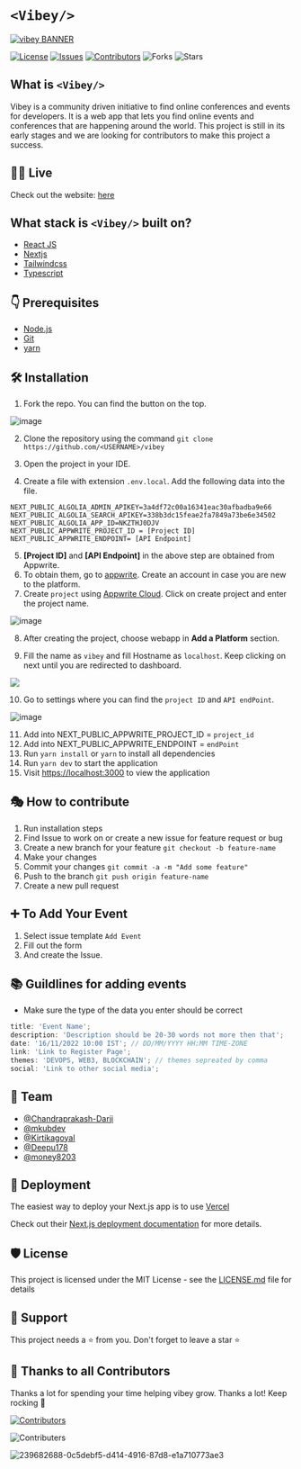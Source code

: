 # `<Vibey/>`

[![vibey BANNER](/public/static/gh_banner.png)](https://vibey.vercel.app/)

[![License](https://img.shields.io/badge/License-MIT-green.svg)](https://opensource.org/licenses/mit/) [![Issues](https://img.shields.io/github/issues/UniKonf/vibey)](https://github.com/UniKonf/vibey/issues) [![Contributors](https://img.shields.io/github/contributors/UniKonf/vibey)](https://github.com/UniKonf/vibey/graphs/contributors) ![Forks](https://img.shields.io/github/forks/UniKonf/vibey) ![Stars](https://img.shields.io/github/stars/UniKonf/vibey)

## What is `<Vibey/>`

Vibey is a community driven initiative to find online conferences and events for developers. It is a web app that lets you find online events and conferences that are happening around the world. This project is still in its early stages and we are looking for contributors to make this project a success.

## 👨‍💻 Live

Check out the website: [here](https://www.vibey.live/)

## What stack is `<Vibey/>` built on?

- [React JS](https://reactjs.org/)
- [Nextjs](https://nextjs.org/)
- [Tailwindcss](https://tailwindcss.com/)
- [Typescript](https://www.typescriptlang.org/)

## 👇 Prerequisites

- [Node.js](https://nodejs.org/en/)
- [Git](https://git-scm.com/)
- [yarn](https://yarnpkg.com/)

## 🛠️ Installation

1. Fork the repo. You can find the button on the top.

![image](https://github.com/Shalini469717/vibey/assets/99305545/da165a82-2905-4111-a18b-e4f3ad020306)

2. Clone the repository using the command `git clone https://github.com/<USERNAME>/vibey`
<!-- 3. Run `cd vibey` to change the working directory. -->
3. Open the project in your IDE.
<!-- 4. Change the file name from `.template` to `.env.local` -->
4. Create a file with extension `.env.local`. Add the following data into the file.
```
NEXT_PUBLIC_ALGOLIA_ADMIN_APIKEY=3a4df72c00a16341eac30afbadba9e66 
NEXT_PUBLIC_ALGOLIA_SEARCH_APIKEY=338b3dc15feae2fa7849a73be6e34502
NEXT_PUBLIC_ALGOLIA_APP_ID=NKZTHJ0DJV
NEXT_PUBLIC_APPWRITE_PROJECT_ID = [Project ID]
NEXT_PUBLIC_APPWRITE_ENDPOINT= [API Endpoint]
```
5. **[Project ID]** and **[API Endpoint]** in the above step are obtained from Appwrite.
6. To obtain them, go to [appwrite](https://appwrite.io/). Create an account in case you are new to the platform.
7. Create `project` using [Appwrite Cloud](https://appwrite.io/docs/getting-started-for-web). Click on create project and enter the project name.

![image](https://github.com/Shalini469717/vibey/assets/99305545/3d6cdbc6-a0e6-46ee-9805-81dd34736149)

<!-- <img src = "https://github.com/Shalini469717/vibey/assets/99305545/99c7411b-28ba-45f6-ab75-e20e8aec309e" width = "800" height = "400"> -->

8. After creating the project, choose webapp in **Add a Platform** section.

<!-- ![image](https://github.com/Shalini469717/vibey/assets/99305545/be186627-10f8-4e14-a069-7ca96f4aa6ce) -->


9. Fill the name as `vibey` and fill Hostname as `localhost`. Keep clicking on next until you are redirected to dashboard.

<img src = "https://github.com/Shalini469717/vibey/assets/99305545/3a9d55dc-556f-494d-bca8-00f479ba3ebe">


10. Go to settings where you can find the `project ID` and `API endPoint`.

![image](https://github.com/Shalini469717/vibey/assets/99305545/6933ced5-b90e-4ad9-9bb6-0914970226bf)

11. Add into NEXT_PUBLIC_APPWRITE_PROJECT_ID = `project_id`
12. Add into NEXT_PUBLIC_APPWRITE_ENDPOINT = `endPoint`
13. Run `yarn install` or `yarn` to install all dependencies
14. Run `yarn dev` to start the application
15. Visit <https://localhost:3000> to view the application

## 🎭 How to contribute

1. Run installation steps
2. Find Issue to work on or create a new issue for feature request or bug
3. Create a new branch for your feature `git checkout -b feature-name`
4. Make your changes
5. Commit your changes `git commit -a -m "Add some feature"`
6. Push to the branch `git push origin feature-name`
7. Create a new pull request

## ➕ To Add Your Event

1. Select issue template `Add Event`
2. Fill out the form
3. And create the Issue.

## 📚 Guildlines for adding events

- Make sure the type of the data you enter should be correct

```js
title: 'Event Name';
description: 'Description should be 20-30 words not more then that';
date: '16/11/2022 10:00 IST'; // DD/MM/YYYY HH:MM TIME-ZONE
link: 'Link to Register Page';
themes: 'DEVOPS, WEB3, BLOCKCHAIN'; // themes sepreated by comma
social: 'Link to other social media';
```

## 👥 Team

- [@Chandraprakash-Darji](https://github.com/Chandraprakash-Darji)
- [@mkubdev](https://github.com/mkubdev)
- [@Kirtikagoyal](https://github.com/Kirtikagoyal)
- [@Deepu178](https://github.com/Deepu178)
- [@money8203](https://github.com/money8203)

## 🚀 Deployment

The easiest way to deploy your Next.js app is to use [Vercel](https://vercel.com/new?utm_medium=default-template&filter=next.js&utm_source=create-next-app&utm_campaign=create-next-app-readme)

Check out their [Next.js deployment documentation](https://nextjs.org/docs/deployment) for more details.

## 🛡️ License

This project is licensed under the MIT License - see the [LICENSE.md](./LICENSE) file for details

## 🙏 Support

This project needs a ⭐️ from you. Don't forget to leave a star ⭐️

## 💪 Thanks to all Contributors

Thanks a lot for spending your time helping vibey grow. Thanks a lot! Keep rocking 🍻

[![Contributors](https://contrib.rocks/image?repo=UniKonf/vibey)](https://github.com/UniKonf/vibey/graphs/contributors)

![Contributers](https://camo.githubusercontent.com/37b009b52b3a9af7886f52e75cd76d1b32fef331ab1dc2108089c0ced0b7635f/68747470733a2f2f7777772e6461746f636d732d6173736574732e636f6d2f33313034392f313631383938333239372d706f77657265642d62792d76657263656c2e737667)


![239682688-0c5debf5-d414-4916-87d8-e1a710773ae3](https://github.com/UniKonf/vibey/assets/68677868/c2bec790-2ad7-4f22-aa3a-e201e7a11324)
